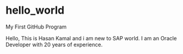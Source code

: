 # hello_world
My First GitHub Program

Hello,
This is Hasan Kamal and i am new to SAP world. I am an Oracle Developer with 20 years of experience.
